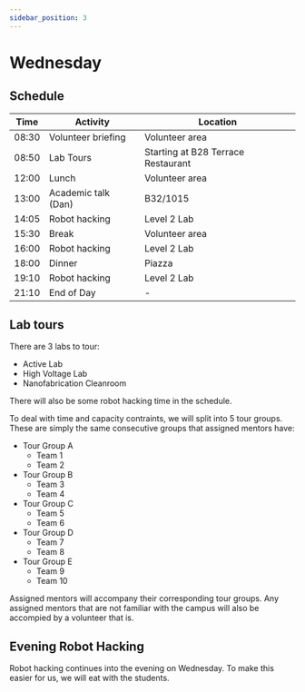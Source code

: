 ```yaml
---
sidebar_position: 3
---
```


# Wednesday

## Schedule

| Time  | Activity            | Location                           |
| ----- | ------------------- | ---------------------------------- |
| 08:30 | Volunteer briefing  | Volunteer area                     |
| 08:50 | Lab Tours           | Starting at B28 Terrace Restaurant |
| 12:00 | Lunch               | Volunteer area                     |
| 13:00 | Academic talk (Dan) | B32/1015                           |
| 14:05 | Robot hacking       | Level 2 Lab                        |
| 15:30 | Break               | Volunteer area                     |
| 16:00 | Robot hacking       | Level 2 Lab                        |
| 18:00 | Dinner              | Piazza                             |
| 19:10 | Robot hacking       | Level 2 Lab                        |
| 21:10 | End of Day          | -                                  |

## Lab tours

There are 3 labs to tour:

-   Active Lab
-   High Voltage Lab
-   Nanofabrication Cleanroom

There will also be some robot hacking time in the schedule.

To deal with time and capacity contraints, we will split into 5 tour groups.
These are simply the same consecutive groups that assigned mentors have:

-   Tour Group A
    -   Team 1
    -   Team 2
-   Tour Group B
    -   Team 3
    -   Team 4
-   Tour Group C
    -   Team 5
    -   Team 6
-   Tour Group D
    -   Team 7
    -   Team 8
-   Tour Group E
    -   Team 9
    -   Team 10

Assigned mentors will accompany their corresponding tour groups. Any assigned mentors
that are not familiar with the campus will also be accompied by a volunteer that is.

## Evening Robot Hacking

Robot hacking continues into the evening on Wednesday. To make this easier for us,
we will eat with the students.

